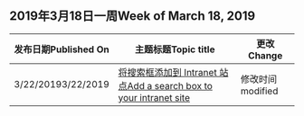 <!-- This file is generated automatically each week. Changes made to this file will be overwritten.-->




## <a name="week-of-march-18-2019"></a><span data-ttu-id="60425-101">2019年3月18日一周</span><span class="sxs-lookup"><span data-stu-id="60425-101">Week of March 18, 2019</span></span>


| <span data-ttu-id="60425-102">发布日期</span><span class="sxs-lookup"><span data-stu-id="60425-102">Published On</span></span> |<span data-ttu-id="60425-103">主题标题</span><span class="sxs-lookup"><span data-stu-id="60425-103">Topic title</span></span> | <span data-ttu-id="60425-104">更改</span><span class="sxs-lookup"><span data-stu-id="60425-104">Change</span></span> |
|------|------------|--------|
| <span data-ttu-id="60425-105">3/22/2019</span><span class="sxs-lookup"><span data-stu-id="60425-105">3/22/2019</span></span> | [<span data-ttu-id="60425-106">将搜索框添加到 Intranet 站点</span><span class="sxs-lookup"><span data-stu-id="60425-106">Add a search box to your intranet site</span></span>](/MicrosoftSearch/add-a-search-box-to-your-intranet-site) | <span data-ttu-id="60425-107">修改时间</span><span class="sxs-lookup"><span data-stu-id="60425-107">modified</span></span> |

